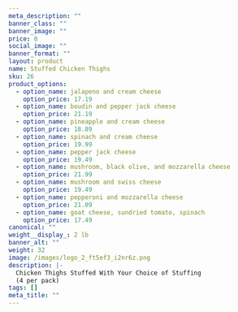 ```yaml
---
meta_description: ""
banner_class: ""
banner_image: ""
price: 0
social_image: ""
banner_format: ""
layout: product
name: Stuffed Chicken Thighs
sku: 26
product_options:
  - option_name: jalapeno and cream cheese
    option_price: 17.19
  - option_name: boudin and pepper jack cheese
    option_price: 21.19
  - option_name: pineapple and cream cheese
    option_price: 18.89
  - option_name: spinach and cream cheese
    option_price: 19.99
  - option_name: pepper jack cheese
    option_price: 19.49
  - option_name: mushroom, black olive, and mozzarella cheese
    option_price: 21.99
  - option_name: mushroom and swiss cheese
    option_price: 19.49
  - option_name: pepperoni and mozzarella cheese
    option_price: 21.09
  - option_name: goat cheese, sundried tomato, spinach
    option_price: 17.49
canonical: ""
weight__display_: 2 lb
banner_alt: ""
weight: 32
image: /images/logo_2_ft5ef3_i2nr6z.png
description: |-
  Chicken Thighs Stuffed With Your Choice of Stuffing
  (4 per pack)
tags: []
meta_title: ""
---
```

